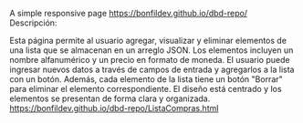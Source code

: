 A simple responsive page
<a>https://bonfildev.github.io/dbd-repo/</a>
</br>
Descripción:

Esta página permite al usuario agregar, visualizar y eliminar elementos de una lista que se almacenan 
en un arreglo JSON. Los elementos incluyen un nombre alfanumérico y un precio en formato de moneda. 
El usuario puede ingresar nuevos datos a través de campos de entrada y agregarlos a la lista con un botón.
 Además, cada elemento de la lista tiene un botón "Borrar" para eliminar el elemento correspondiente. 
El diseño está centrado y los elementos se presentan de forma clara y organizada.
<a>https://bonfildev.github.io/dbd-repo/ListaCompras.html</a>
